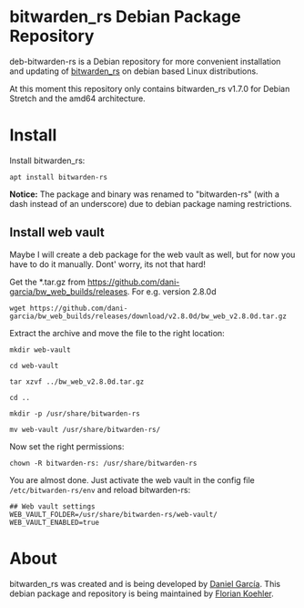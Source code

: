 # bitwarden_rs Debian Package Repository
deb-bitwarden-rs is a Debian repository for more convenient installation and updating of [bitwarden_rs](https://github.com/dani-garcia/bitwarden_rs) on debian based Linux distributions.

At this moment this repository only contains bitwarden_rs v1.7.0 for Debian Stretch and the amd64 architecture.

# Install
Install bitwarden_rs:
```
apt install bitwarden-rs
```
**Notice:** The package and binary was renamed to "bitwarden-rs" (with a dash instead of an underscore) due to debian package naming restrictions.

## Install web vault
Maybe I will create a deb package for the web vault as well, but for now you have to do it manually.
Dont' worry, its not that hard!

Get the *.tar.gz from https://github.com/dani-garcia/bw_web_builds/releases. For e.g. version 2.8.0d
```
wget https://github.com/dani-garcia/bw_web_builds/releases/download/v2.8.0d/bw_web_v2.8.0d.tar.gz
```
Extract the archive and move the file to the right location:
```
mkdir web-vault

cd web-vault

tar xzvf ../bw_web_v2.8.0d.tar.gz

cd ..

mkdir -p /usr/share/bitwarden-rs

mv web-vault /usr/share/bitwarden-rs/
```
Now set the right permissions:
```
chown -R bitwarden-rs: /usr/share/bitwarden-rs
```
You are almost done. Just activate the web vault in the config file `/etc/bitwarden-rs/env` and reload bitwarden-rs:
```
## Web vault settings
WEB_VAULT_FOLDER=/usr/share/bitwarden-rs/web-vault/
WEB_VAULT_ENABLED=true
```

# About
bitwarden_rs was created and is being developed by [Daniel García](https://github.com/dani-garcia). This debian package and repository is being maintained by [Florian Koehler](https://github.com/flokoe).
